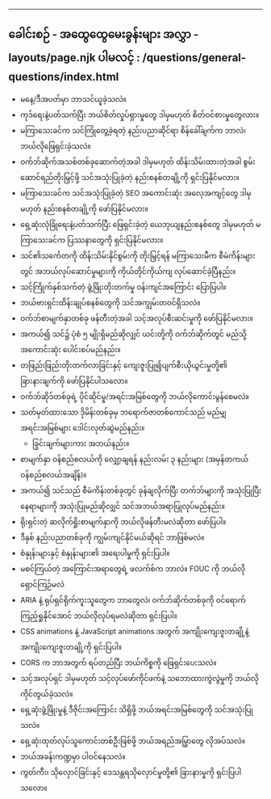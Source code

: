 ***

## ခေါင်းစဉ် - အထွေထွေမေးခွန်းများ&#xA;အလွှာ - layouts/page.njk&#xA;ပါမလင့် : /questions/general-questions/index.html

*   မနေ့/ဒီအပတ်မှာ ဘာသင်ယူခဲ့သလဲ။
*   ကုဒ်ရေးနဲ့ပတ်သက်ပြီး ဘယ်စိတ်လှုပ်ရှားမှုတွေ ဒါမှမဟုတ် စိတ်ဝင်စားမှုတွေလား။
*   မကြာသေးခင်က သင်ကြုံတွေ့ခဲ့ရတဲ့ နည်းပညာဆိုင်ရာ စိန်ခေါ်ချက်က ဘာလဲ၊ ဘယ်လိုဖြေရှင်းခဲ့သလဲ။
*   ဝက်ဘ်ဆိုက်အသစ်တစ်ခုဆောက်တဲ့အခါ ဒါမှမဟုတ် ထိန်းသိမ်းထားတဲ့အခါ စွမ်းဆောင်ရည်တိုးမြှင့်ဖို့ သင်အသုံးပြုခဲ့တဲ့ နည်းစနစ်တချို့ကို ရှင်းပြနိုင်မလား။
*   မကြာသေးခင်က သင်အသုံးပြုခဲ့တဲ့ SEO အကောင်းဆုံး အလေ့အကျင့်တွေ ဒါမှမဟုတ် နည်းစနစ်တချို့ကို ဖော်ပြနိုင်မလား။
*   ရှေ့ဆုံးလုံခြုံရေးနဲ့ပတ်သက်ပြီး ဖြေရှင်းခဲ့တဲ့ ယေဘုယျနည်းစနစ်တွေ ဒါမှမဟုတ် မကြာသေးခင်က ပြဿနာတွေကို ရှင်းပြနိုင်မလား။
*   သင်၏သင်္ကေတကို ထိန်းသိမ်းနိုင်စွမ်းကို တိုးမြှင့်ရန် မကြာသေးမီက စီမံကိန်းများတွင် အဘယ်လုပ်ဆောင်မှုများကို ကိုယ်တိုင်ကိုယ်ကျ လုပ်ဆောင်ခဲ့ပြီနည်း။
*   သင့်ကြိုက်နှစ်သက်တဲ့ ဖွံ့ဖြိုးတိုးတက်မှု ဝန်းကျင်အကြောင်း ပြောပြပါ။
*   ဘယ်ဗားရှင်းထိန်းချုပ်စနစ်တွေကို သင်အကျွမ်းတဝင်ရှိသလဲ။
*   ဝက်ဘ်စာမျက်နှာတစ်ခု ဖန်တီးတဲ့အခါ သင့်အလုပ်စီးဆင်းမှုကို ဖော်ပြနိုင်မလား။
*   အကယ်၍ သင်၌ ပုံစံ ၅ မျိုးရှိမည်ဆိုလျှင် ယင်းတို့ကို ဝက်ဘ်ဆိုက်တွင် မည်သို့အကောင်းဆုံး ပေါင်းစပ်မည်နည်း။
*   တဖြည်းဖြည်းတိုးတက်လာခြင်းနှင့် ကျေးဇူးပြု၍ပျက်စီးယိုယွင်းမှုတို့၏ ခြားနားချက်ကို ဖော်ပြနိုင်ပါသလော။
*   ဝက်ဘ်ဆိုဒ်တစ်ခုရဲ့ ပိုင်ဆိုင်မှု/အရင်းအမြစ်တွေကို ဘယ်လိုကောင်းမွန်စေမလဲ။
*   သတ်မှတ်ထားသော ဒိုမိန်းတစ်ခုမှ ဘရောက်ဇာတစ်ကောင်သည် မည်မျှအရင်းအမြစ်များ ဒေါင်းလုတ်ဆွဲမည်နည်း။
    *   ခြွင်းချက်များကား အဘယ်နည်း။
*   စာမျက်နှာ ဝန်စည်စလယ်ကို လျှော့ချရန် နည်းလမ်း ၃ နည်းများ (အမှန်တကယ် ဝန်စည်စလယ်အချိန်)။
*   အကယ်၍ သင်သည် စီမံကိန်းတစ်ခုတွင် ခုန်ချလိုက်ပြီး တက်ဘ်များကို အသုံးပြုပြီး နေရာများကို အသုံးပြုမည်ဆိုလျှင် သင်အဘယ်အရာပြုလုပ်မည်နည်း။
*   ရိုးရှင်းတဲ့ ဆလိုက်ရှိုးစာမျက်နှာကို ဘယ်လိုဖန်တီးမလဲဆိုတာ ဖော်ပြပါ။
*   ဒီနှစ် နည်းပညာတစ်ခုကို ကျွမ်းကျင်နိုင်မယ်ဆိုရင် ဘာဖြစ်မလဲ။
*   စံနှုန်းများနှင့် စံနှုန်းများ၏ အရေးပါမှုကို ရှင်းပြပါ။
*   မစင်ကြယ်တဲ့ အကြောင်းအရာတွေရဲ့ ဖလက်စ်က ဘာလဲ။ FOUC ကို ဘယ်လို ရှောင်ကြဉ်မလဲ
*   ARIA နဲ့ ရုပ်ရှင်ရိုက်ကူးသူတွေက ဘာတွေလဲ၊ ဝက်ဘ်ဆိုက်တစ်ခုကို ဝင်ရောက်ကြည့်ရှုနိုင်အောင် ဘယ်လိုလုပ်ရမလဲဆိုတာ ရှင်းပြပါ။
*   CSS animations နဲ့ JavaScript animations အတွက် အကျိုးကျေးဇူးတချို့နဲ့ အကျိုးကျေးဇူးတချို့ကို ရှင်းပြပါ။
*   CORS က ဘာအတွက် ရပ်တည်ပြီး ဘယ်ကိစ္စကို ဖြေရှင်းပေးသလဲ။
*   သင့်အလုပ်ရှင် ဒါမှမဟုတ် သင့်လုပ်ဖော်ကိုင်ဖက်နဲ့ သဘောထားကွဲလွဲမှုကို ဘယ်လိုကိုင်တွယ်ခဲ့သလဲ။
*   ရှေ့ဆုံးဖွံ့ဖြိုးမှုနဲ့ ဒီဇိုင်းအကြောင်း သိရှိဖို့ ဘယ်အရင်းအမြစ်တွေကို သင်အသုံးပြုသလဲ။
*   ရှေ့ဆုံးထုတ်လုပ်သူကောင်းတစ်ဦးဖြစ်ဖို့ ဘယ်အရည်အမြွှာတွေ လိုအပ်သလဲ။
*   ဘယ်အခန်းကဏ္ဍမှာ ပါဝင်နေသလဲ။
*   ကွတ်ကီး၊ သိုလှောင်ခြင်းနှင့် ဒေသန္တရသိုလှောင်မှုတို့၏ ခြားနားမှုကို ရှင်းပြပါသလော။

